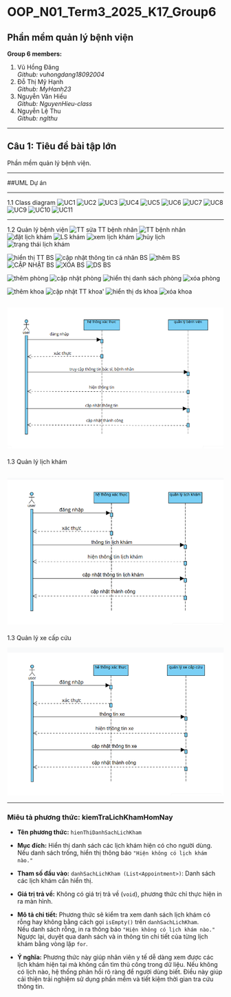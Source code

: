 # OOP_N01_Term3_2025_K17_Group6

## **Phần mềm quản lý bệnh viện**

**Group 6 members:**
1. Vũ Hồng Đăng  
   *Github: vuhongdang18092004*  
2. Đỗ Thị Mỹ Hạnh  
   *Github: MyHanh23*  
3. Nguyễn Văn Hiếu  
   *Github: NguyenHieu-class* 
4. Nguyễn Lệ Thu  
   *Github: nglthu*

---

## **Câu 1: Tiêu đề bài tập lớn**
Phần mềm quản lý bệnh viện.

---

##UML Dự án

---
1.1 Class diagram
![UC1](https://github.com/user-attachments/assets/b9451a66-c583-4e60-8d0e-75a9ac1e1650)
![UC2](https://github.com/user-attachments/assets/aece981a-6bc5-4615-b18d-f7ee2d7ba13c)
![UC3](https://github.com/user-attachments/assets/3760a851-51bf-4bff-bc67-6305d589bfa0)
![UC4](https://github.com/user-attachments/assets/3d393dd7-f76a-4edb-8554-64a6a12ae6ce)
![UC5](https://github.com/user-attachments/assets/b51b8dfe-b0ed-4720-9fab-2436f811bdf8)
![UC6](https://github.com/user-attachments/assets/e07a53db-7b4b-436b-87d6-65a432d6503d)
![UC7](https://github.com/user-attachments/assets/d0ae8deb-4c1e-4fcd-976b-5a8f296f9802)
![UC8](https://github.com/user-attachments/assets/bf59c48d-0c49-4b50-b59b-7ba63b1250ff)
![UC9](https://github.com/user-attachments/assets/4d200ff9-1e79-4e44-9293-ac57060271c0)
![UC10](https://github.com/user-attachments/assets/95db15e4-57fd-44e8-8889-1862f4eee49a)
![UC11](https://github.com/user-attachments/assets/42423477-4bf7-4eb6-b35e-f5fcfc6fd952)

---
1.2 Quản lý bệnh viện
![TT sửa TT bệnh nhân](https://github.com/user-attachments/assets/10c7cd72-999c-463e-bf8e-2f1e3f214427)
![TT bệnh nhân](https://github.com/user-attachments/assets/82de3ace-cc98-41e3-beb1-327079bd653e)
![đặt lịch khám](https://github.com/user-attachments/assets/739b6f5b-26e3-43cb-b12e-8a93506c4387)
![LS khám](https://github.com/user-attachments/assets/d57b0d26-5256-4fd3-83da-cf09a1b49820)
![xem lịch khám](https://github.com/user-attachments/assets/f286c9e7-93a3-4ee8-96b3-66f818ce3344)
![hủy lịch](https://github.com/user-attachments/assets/7bf33692-e06f-4810-96f3-fe4e7d3bb3e7)
![trạng thái lịch khám](https://github.com/user-attachments/assets/d4eefecf-fc0b-4315-9061-c1f96f1dd360)


![hiển thị TT BS](https://github.com/user-attachments/assets/7b342832-9879-4cc0-af75-d36dd8cdf830)
![cập nhật thông tin cá nhân BS](https://github.com/user-attachments/assets/61f39cf4-2bdc-4550-9545-17d98948655d)
![thêm BS](https://github.com/user-attachments/assets/f7686c86-4505-41d5-94c7-bc75a9b5c427)
![CẬP NHẬT BS](https://github.com/user-attachments/assets/414448bc-7cbf-4d7f-a120-7fc72065e110)
![XÓA BS](https://github.com/user-attachments/assets/36d6502d-a5f3-40d1-b2cd-100eb2fb1d4f)
![DS BS](https://github.com/user-attachments/assets/0360b745-c6b7-4ece-8555-ceea3f5281ed)


![thêm phòng](https://github.com/user-attachments/assets/90b6fb77-1f57-4661-954f-fac06437583d)
![cập nhật phòng](https://github.com/user-attachments/assets/89b0410f-9ba9-4e6f-b1a9-41ec2feef57f)
![hiển thị danh sách phòng](https://github.com/user-attachments/assets/490c7cdf-7597-4d2c-8e6d-d90d67a164a3)
![xóa phòng](https://github.com/user-attachments/assets/50f80a54-547a-4c36-98a5-643cb148f052)


![thêm khoa](https://github.com/user-attachments/assets/75b3047c-2ac7-42d6-b58e-39f249a58216)
![cập nhật TT khoa'](https://github.com/user-attachments/assets/6b96694d-b03c-4ac2-8845-35e173bd41c3)
![hiển thị ds khoa](https://github.com/user-attachments/assets/d84cfe88-5133-4ecb-b45c-b5dc9fc2a5a9)
![xóa khoa](https://github.com/user-attachments/assets/d74501a8-5642-439d-8b0d-e80baf665686)

![Class Diagram](Group6_QuanLyBenhVien/img/dautien.png)
---
1.3 Quản lý lịch khám

![Class Diagram](Group6_QuanLyBenhVien/img/thuhai.png)
---
1.3 Quản lý xe cấp cứu

![Class Diagram](Group6_QuanLyBenhVien/img/thuba.png)


---
### Miêu tả phương thức: kiemTraLichKhamHomNay
- **Tên phương thức:** `hienThiDanhSachLichKham`

- **Mục đích:**
  Hiển thị danh sách các lịch khám hiện có cho người dùng.  
  Nếu danh sách trống, hiển thị thông báo `"Hiện không có lịch khám nào."`

- **Tham số đầu vào:**
  `danhSachLichKham (List<Appointment>)`: Danh sách các lịch khám cần hiển thị.

- **Giá trị trả về:**
  Không có giá trị trả về (`void`), phương thức chỉ thực hiện in ra màn hình.

- **Mô tả chi tiết:**
  Phương thức sẽ kiểm tra xem danh sách lịch khám có rỗng hay không bằng cách gọi `isEmpty()` trên `danhSachLichKham`.  
    Nếu danh sách rỗng, in ra thông báo `"Hiện không có lịch khám nào."`
    Ngược lại, duyệt qua danh sách và in thông tin chi tiết của từng lịch khám bằng vòng lặp `for`.

- **Ý nghĩa:**
Phương thức này giúp nhân viên y tế dễ dàng xem được các lịch khám hiện tại mà không cần tìm thủ công trong dữ liệu. Nếu không có lịch nào, hệ thống phản hồi rõ ràng để người dùng biết. Điều này giúp cải thiện trải nghiệm sử dụng phần mềm và tiết kiệm thời gian tra cứu thông tin.

